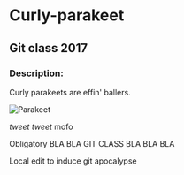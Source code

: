 # Curly-parakeet

## Git class 2017
### Description:

Curly parakeets are effin' ballers. 

![Parakeet](http://i16.photobucket.com/albums/b16/FigDiva/Feather%20Dusters/DusterPhotoSurge071.jpg)

*tweet tweet* mofo

Obligatory BLA BLA GIT CLASS BLA BLA BLA

Local edit to induce git apocalypse
